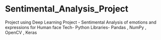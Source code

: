 # Sentimental_Analysis_Project
Project using Deep Learning
Project - Sentimental Analysis of emotions and expressions for Human face
Tech- Python
Libraries- Pandas , NumPy , OpenCV , Keras
